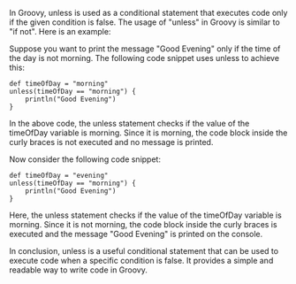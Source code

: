 In Groovy, unless is used as a conditional statement that executes code only if the given condition is false. The usage of "unless" in Groovy is similar to "if not". Here is an example:

Suppose you want to print the message "Good Evening" only if the time of the day is not morning. The following code snippet uses unless to achieve this:

```
def timeOfDay = "morning"
unless(timeOfDay == "morning") {
    println("Good Evening")
}
```

In the above code, the unless statement checks if the value of the timeOfDay variable is morning. Since it is morning, the code block inside the curly braces is not executed and no message is printed.

Now consider the following code snippet:

```
def timeOfDay = "evening"
unless(timeOfDay == "morning") {
    println("Good Evening")
}
```

Here, the unless statement checks if the value of the timeOfDay variable is morning. Since it is not morning, the code block inside the curly braces is executed and the message "Good Evening" is printed on the console.

In conclusion, unless is a useful conditional statement that can be used to execute code when a specific condition is false. It provides a simple and readable way to write code in Groovy.